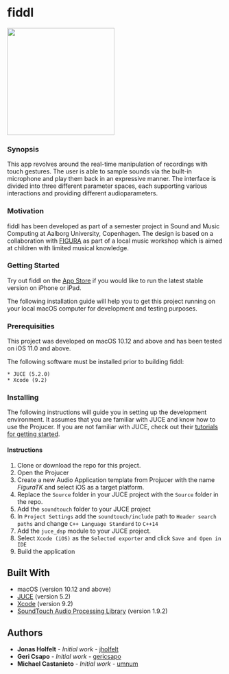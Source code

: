 # fiddl

<a href="https://itunes.apple.com/dk/app/fiddl/id1320021639?mt=8&ign-itsct=1320021639-1320021639&ign-itscg=0176&ign-mpt=uo%3D4">
<img src="https://github.com/SMCFY/fiddl/blob/develop/Resources/Images/fiddl.png?raw=true" width="250" href="https://itunes.apple.com/dk/app/fiddl/id1320021639?mt=8&ign-itsct=1320021639-1320021639&ign-itscg=0176&ign-mpt=uo%3D4">
</a>

### Synopsis
This app revolves around the real-time manipulation of recordings with touch gestures. The user is able to sample sounds via the built-in microphone and play them back in an expressive manner. The interface is divided into three different parameter spaces, each supporting various interactions and providing different audioparameters.

### Motivation
fiddl has been developed as part of a semester project in Sound and Music Computing at Aalborg University, Copenhagen. The design is based on a collaboration with [FIGURA](http://www.figura.dk/en/) as part of a local music workshop which is aimed at children with limited musical knowledge.

### Getting Started
Try out fiddl on the [App Store](https://itunes.apple.com/dk/app/fiddl/id1320021639?mt=8&ign-itsct=1320021639-1320021639&ign-itscg=0176&ign-mpt=uo%3D4) if you would like to run the latest stable version on iPhone or iPad.

The following installation guide will help you to get this project running on your local macOS computer for development and testing purposes. 

### Prerequisities

This project was developed on macOS 10.12 and above and has been tested on iOS 11.0 and above.

The following software must be installed prior to building fiddl:

```
* JUCE (5.2.0)
* Xcode (9.2)
```

### Installing

The following instructions will guide you in setting up the development environment. It assumes that you are familiar with JUCE and know how to use the Projucer. If you are not familiar with JUCE, check out their [tutorials for getting started](https://juce.com/tutorials).

#### Instructions

1. Clone or download the repo for this project.
2. Open the Projucer
3. Create a new Audio Application template from Projucer with the name _FiguraTK_ and select iOS as a target platform.
4. Replace the `Source` folder in your JUCE project with the `Source` folder in the repo.
5. Add the `soundtouch` folder to your JUCE project
6. In `Project Settings` add the `soundtouch/include` path to `Header search paths` and change `C++ Language Standard` to `C++14`
7. Add the `juce_dsp` module to your JUCE project.
8. Select `Xcode (iOS)` as the `Selected exporter` and click `Save and Open in IDE`
9. Build the application


## Built With

* macOS (version 10.12 and above)
* [JUCE](https://juce.com) (version 5.2)
* [Xcode](https://developer.apple.com/xcode/) (version 9.2)
* [SoundTouch Audio Processing Library](https://www.surina.net/soundtouch/) (version 1.9.2)

## Authors

* **Jonas Holfelt** - *Initial work* - [jholfelt](https://github.com/jholfelt)
* **Geri Csapo** - *Initial work* - [gericsapo](https://github.com/gericsapo)
* **Michael Castanieto** - *Initial work* - [umnum](https://github.com/umnum)
